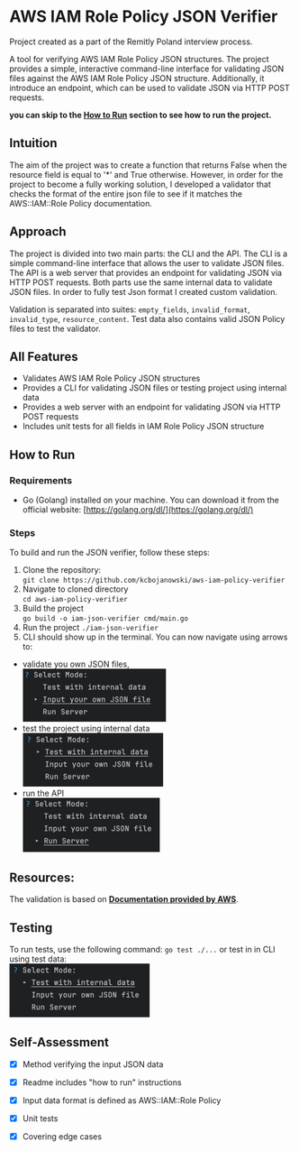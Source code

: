 # AWS IAM Role Policy JSON Verifier
Project created as a part of the Remitly Poland interview process.

A tool for verifying AWS IAM Role Policy JSON structures. The project provides a simple, interactive command-line interface for validating JSON files against the AWS IAM Role Policy JSON structure.
Additionally, it introduce an endpoint, which can be used to validate JSON via HTTP POST requests.

**you can skip to the [How to Run](#how-to-run) section to see how to run the project.**

## Intuition
The aim of the project was to create a function that returns False when the resource field is equal to '*' and True otherwise. However, in order for the project to become a fully working solution, 
I developed a validator that checks the format of the entire json file to see if it matches the AWS::IAM::Role Policy documentation.

## Approach
The project is divided into two main parts: the CLI and the API. The CLI is a simple command-line interface that allows the user to validate JSON files. The API is a web server that provides an endpoint for validating JSON via HTTP POST requests.
Both parts use the same internal data to validate JSON files. In order to fully test Json format I created custom validation.

Validation is separated into suites: `empty_fields`, `invalid_format`, `invalid_type`, `resource_content`.
Test data also contains valid JSON Policy files to test the validator.

## All Features
- Validates AWS IAM Role Policy JSON structures
- Provides a CLI for validating JSON files or testing project using internal data
- Provides a web server with an endpoint for validating JSON via HTTP POST requests
- Includes unit tests for all fields in IAM Role Policy JSON structure

## How to Run

### Requirements
* Go (Golang) installed on your machine. You can download it from the official website: [https://golang.org/dl/](https://golang.org/dl/)

### Steps
To build and run the JSON verifier, follow these steps:

1. Clone the repository:\
`git clone https://github.com/kcbojanowski/aws-iam-policy-verifier`
2. Navigate to cloned directory \
`cd aws-iam-policy-verifier`
3. Build the project\
`go build -o iam-json-verifier cmd/main.go`
4. Run the project
`./iam-json-verifier`
5. CLI should show up in the terminal.
You can now navigate using arrows to:
* validate you own JSON files,\
![img.png](static/own_json.png)
* test the project using internal data\
![img.png](static/internal.png)
* run the API\
![img.png](static/server.png)



## Resources:
The validation is based on **[Documentation provided by AWS](https://docs.aws.amazon.com/IAM/latest/UserGuide/reference_policies_elements.html)**.

## Testing
To run tests, use the following command:
`go test ./...`
or test in in CLI using test data:\
![img.png](static/internal.png)

## Self-Assessment
- [x] Method verifying the input JSON data
- [x] Readme includes "how to run" instructions
- [x] Input data format is defined as AWS::IAM::Role Policy
- [x] Unit tests
- [x] Covering edge cases

